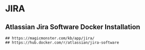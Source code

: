 JIRA
====

## Atlassian Jira Software Docker Installation

    ## https://magicmonster.com/kb/app/jira/
    ## https://hub.docker.com/r/atlassian/jira-software
